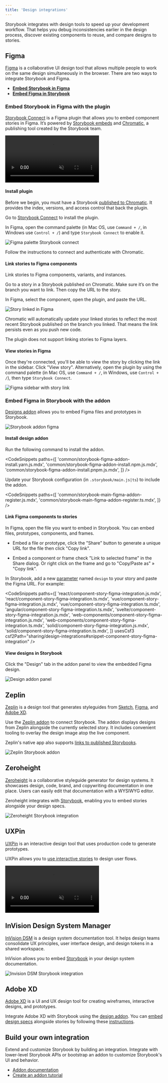 ```yaml
---
title: 'Design integrations'
---
```


Storybook integrates with design tools to speed up your development workflow. That helps you debug inconsistencies earlier in the design process, discover existing components to reuse, and compare designs to stories.

## Figma

[Figma](https://www.figma.com/) is a collaborative UI design tool that allows multiple people to work on the same design simultaneously in the browser. There are two ways to integrate Storybook and Figma.

- [**Embed Storybook in Figma**](#embed-storybook-in-figma-with-the-plugin)
- [**Embed Figma in Storybook**](#embed-figma-in-storybook-with-the-addon)

### Embed Storybook in Figma with the plugin

[Storybook Connect](https://www.figma.com/community/plugin/1056265616080331589/Storybook-Connect) is a Figma plugin that allows you to embed component stories in Figma. It’s powered by [Storybook embeds](./embed.md) and [Chromatic](https://www.chromatic.com/?utm_source=storybook_website&utm_medium=link&utm_campaign=storybook), a publishing tool created by the Storybook team.

<video autoPlay muted playsInline loop>
  <source src="figma-plugin-open-story.mp4" type="video/mp4" />
</video>

#### Install plugin

Before we begin, you must have a Storybook [published to Chromatic](./publish-storybook.md#publish-storybook-with-chromatic). It provides the index, versions, and access control that back the plugin.

Go to [Storybook Connect](https://www.figma.com/community/plugin/1056265616080331589/Storybook-Connect) to install the plugin.

In Figma, open the command palette (in Mac OS, use `Command + /`, in Windows use `Control + /`) and type `Storybook Connect` to enable it.

![Figma palette Storybook connect](./figma-plugin-open-in-figma.png)

Follow the instructions to connect and authenticate with Chromatic.

#### Link stories to Figma components

Link stories to Figma components, variants, and instances.

Go to a story in a Storybook published on Chromatic. Make sure it’s on the branch you want to link. Then copy the URL to the story.

In Figma, select the component, open the plugin, and paste the URL.

![Story linked in Figma](./figma-plugin-paste-url.png)

Chromatic will automatically update your linked stories to reflect the most recent Storybook published on the branch you linked. That means the link persists even as you push new code.

<Callout variant="info" icon="💡">

The plugin does not support linking stories to Figma layers.

</Callout>

#### View stories in Figma

Once they're connected, you'll be able to view the story by clicking the link in the sidebar. Click "View story". Alternatively, open the plugin by using the command palette (in Mac OS, use `Command + /`, in Windows, use `Control + /`), then type `Storybook Connect`.

![Figma sidebar with story link](./figma-plugin-sidebar.png)

### Embed Figma in Storybook with the addon

[Designs addon](https://storybook.js.org/addons/@storybook/addon-designs) allows you to embed Figma files and prototypes in Storybook.

![Storybook addon figma](./storybook-figma-addon.png)

#### Install design addon

Run the following command to install the addon.

<!-- prettier-ignore-start -->

<CodeSnippets
  paths={[
    'common/storybook-figma-addon-install.yarn.js.mdx',
    'common/storybook-figma-addon-install.npm.js.mdx',
    'common/storybook-figma-addon-install.pnpm.js.mdx',
  ]}
/>

<!-- prettier-ignore-end -->

Update your Storybook configuration (in `.storybook/main.js|ts`) to include the addon.

<!-- prettier-ignore-start -->

<CodeSnippets
  paths={[
    'common/storybook-main-figma-addon-register.js.mdx',
    'common/storybook-main-figma-addon-register.ts.mdx',
  ]}
/>

<!-- prettier-ignore-end -->

#### Link Figma components to stories

In Figma, open the file you want to embed in Storybook. You can embed files, prototypes, components, and frames.

- Embed a file or prototype, click the "Share" button to generate a unique URL for the file then click "Copy link".

- Embed a component or frame check "Link to selected frame" in the Share dialog. Or right click on the frame and go to "Copy/Paste as" » "Copy link".

In Storybook, add a new [parameter](../writing-stories/parameters.md) named `design` to your story and paste the Figma URL. For example:

<!-- prettier-ignore-start -->

<CodeSnippets
  paths={[
    'react/component-story-figma-integration.js.mdx',
    'react/component-story-figma-integration.ts.mdx',
    'vue/component-story-figma-integration.js.mdx',
    'vue/component-story-figma-integration.ts.mdx',
    'angular/component-story-figma-integration.ts.mdx',
    'svelte/component-story-figma-integration.js.mdx',
    'web-components/component-story-figma-integration.js.mdx',
    'web-components/component-story-figma-integration.ts.mdx',
    'solid/component-story-figma-integration.js.mdx',
    'solid/component-story-figma-integration.ts.mdx',
  ]}
  usesCsf3
  csf2Path="sharing/design-integrations#snippet-component-story-figma-integration"
/>

<!-- prettier-ignore-end -->

#### View designs in Storybook

Click the "Design" tab in the addon panel to view the embedded Figma design.

![Design addon panel](./design-addon-panel.png)

## Zeplin

[Zeplin](https://zeplin.io/) is a design tool that generates styleguides from [Sketch](https://www.sketch.com/), [Figma](https://www.figma.com/), and [Adobe XD](https://www.adobe.com/products/xd.html).

Use the [Zeplin addon](https://storybook.js.org/addons/storybook-zeplin) to connect Storybook. The addon displays designs from Zeplin alongside the currently selected story. It includes convenient tooling to overlay the design image atop the live component.

Zeplin's native app also supports [links to published Storybooks](https://support.zeplin.io/en/articles/5674596-connecting-your-storybook-instance-with-zeplin).

![Zeplin Storybook addon](./storybook-zeplin-addon.png)

## Zeroheight

[Zeroheight](https://zeroheight.com/) is a collaborative styleguide generator for design systems. It showcases design, code, brand, and copywriting documentation in one place. Users can easily edit that documentation with a WYSIWYG editor.

Zeroheight integrates with [Storybook](https://zeroheight.com/3xlwst8/p/507ba7-storybook), enabling you to embed stories alongside your design specs.

![Zeroheight Storybook integration](./storybook-zeroheight.gif)

## UXPin

[UXPin](https://www.uxpin.com/) is an interactive design tool that uses production code to generate prototypes.

UXPin allows you to [use interactive stories](https://www.uxpin.com/docs/merge/storybook-integration/) to design user flows.

<video autoPlay muted playsInline loop>
  <source
    src="storybook-uxpin.mp4"
    type="video/mp4"
  />
</video>

## InVision Design System Manager

[InVision DSM](https://www.invisionapp.com/design-system-manager) is a design system documentation tool. It helps design teams consolidate UX principles, user interface design, and design tokens in a shared workspace.

InVision allows you to embed [Storybook](https://support.invisionapp.com/hc/en-us/articles/360028388192-Publishing-Storybook-to-DSM) in your design system documentation.

![Invision DSM Storybook integration](./storybook-invision-dsm.gif)

## Adobe XD

[Adobe XD](https://www.adobe.com/products/xd.html) is a UI and UX design tool for creating wireframes, interactive designs, and prototypes.

Integrate Adobe XD with Storybook using the [design addon](https://storybook.js.org/addons/storybook-addon-designs/). You can [embed design specs](https://helpx.adobe.com/xd/help/publish-design-specs.html) alongside stories by following these [instructions](https://pocka.github.io/storybook-addon-designs/?path=/story/docs-iframe-readme--page).

## Build your own integration

Extend and customize Storybook by building an integration. Integrate with lower-level Storybook APIs or bootstrap an addon to customize Storybook's UI and behavior.

- [Addon documentation](../addons/introduction.md)
- [Create an addon tutorial](https://storybook.js.org/tutorials/create-an-addon/)
